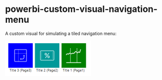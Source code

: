 # powerbi-custom-visual-navigation-menu
A custom visual for simulating a tiled navigation menu:

![menu.png](menu.PNG)
